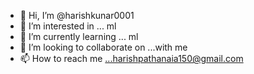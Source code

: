 - 👋 Hi, I’m @harishkunar0001
- 👀 I’m interested in ... ml
- 🌱 I’m currently learning ... ml
- 💞️ I’m looking to collaborate on ...with me
- 📫 How to reach me ...harishpathanaia150@gmail.com

<!---
harishkunar0001/harishkunar0001 is a ✨ special ✨ repository because its `README.md` (this file) appears on your GitHub profile.
You can click the Preview link to take a look at your changes.
--->
